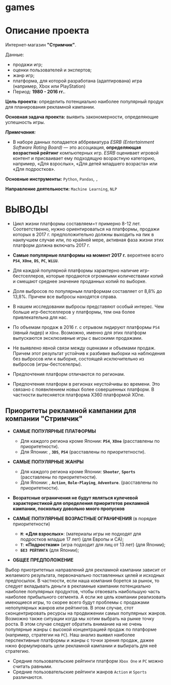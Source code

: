 # games

# Описание проекта

Интернет-магазин **"Стримчик"**.

Данные:
* продажи игр;
* оценки пользователей и экспертов;
* жанр игр;
* платформа, для которой разработана (адаптирована) игра (например, Xbox или PlayStation)
* Период: **1980 - 2016 гг.**.

**Цель проекта:** определить потенциально наиболее популярный продук для планирования рекламной кампании.

**Основная задача проекта:** выявить закономерности, определяющие успешность игры.

***Примечания:***
* В наборе данных попадается аббревиатура *ESRB (Entertainment Software Rating Board)* — это ассоциация, **определяющая возрастной рейтинг** компьютерных игр. *ESRB* оценивает игровой контент и присваивает ему подходящую возрастную категорию, например, «Для взрослых», «Для детей младшего возраста» или «Для подростков».

**Основные инструменты:** `Python`, `Pandas`, ``, ``

**Направление деятельности:** `Machine Learning`, `NLP`

# ВЫВОДЫ

* Цикл жизни платформы составляем=т примерно 8-12 лет. Соответственно, нужно ориентироваться на платформы, продажи которых в 2017 г. предположительно должны выходить на пик в наилучшем случае или, по крайней мере, активная фаза жизни этих платформ должна включать 2017 г.

* **Самые популярные платформы на момент 2017 г.** вероятнее всего **`PS4`**, **`XOne`**, **`DS`**, **`PC`**, **`WiiU`**.

* Для каждой популярной платформы характерно наличие игр-бестселлеров, которые продаются огромными количествами копий и смещают среднее значение проданных копий по выборке.

* Доля выбросов по популярным платформам составляет от 8,8% до 13,8%. Причем все выбросы находятся справа.

* В нашем исследовании выбросы представяют особый интерес. Чем больше игр-бестселлеров у платформы, тем она более привлекательна для нас.

* По объемам продаж в 2016 г. с отрывом лидируют платформы `PS4` (явный лидер) и `XOne`. Возможно, именно для этих платформ выпускаются эксклюзивные игры с высокими продажами.

* Не выявлено явной связи между оценками и объемами продаж. Причем этот результат устойчив к разбивке выборки на наблюдения без выбросов или к выборке, состоящей исключительно из выбросов (игры-бестселелры).

* Предпочтения платформ отличаются по регионам.

* Предпочтения платформ в регионах неустойчивы во времени. Это связано с появнлением новых более совершенных платформ. В частности вытесняется платформа X360 платформой XOne.

## Приоритеты рекламной кампании для компании "Стримчик"

* **САМЫЕ ПОПУЛЯРНЫЕ ПЛАТФОРМЫ**
    - Для каждого региона кроме Японии: **`PS4`**, **`XOne`** (расставлены по приоритетности).
    - Для Японии: , **`3DS`**, **`PS4`** (расставлены по приоритетности).
    

* **САМЫЕ ПОПУЛЯРНЫЕ ЖАНРЫ** 
    - Для каждого региона кроме Японии: **`Shooter`**, **`Sports`** (расставлены по приоритетности).
    - Для Японии: , **`Action`**, **`Role-Playing`**, **`Adventure`**. (расставлены по приоритетности).
    
 
* **Возратсные ограничения не будут являться кулечевой характеристикой для определения приоритетов рекламной кампании, поскольку довольно много пропусков**

* **САМЫЕ ПОПУЛЯРНЫЕ ВОЗРАСТНЫЕ ОГРАНИЧЕНИЯ** (в порядке приоритетности)
    - **`M`**: **«Для взрослых»**: (материалы игры не подходят для подростков младше 17 лет) (для Европы и СА);
    - **`T`**: **«Подросткам»** (игра подходит для лиц от 13 лет) (для Японии); 
    - **`БЕЗ РЕЙТИНГА`** (для Японии);
    
    
* **ОБЩЕЕ ПРЕДПОЛОЖЕНИЕ**

Выбор приотритетных направлений для рекламной кампании зависит от желаемого результата, первоначально поставленных целей и исходных предпосылок. В частности, если наша компания борется за рынок, то следует вкладывать деньги в рекламные кампании потенциально наиболее популярных продуктов, чтобы отвоевать наибольшую часть наиболее прибыльного сегмента. А если же цель компании реализовать имеющиеся игры, то скорее всего будут проблемы с продажами непопулярных жанров или рейтингов. В этом случае, стот сконцентрировать ресурсы на продвижении самых популярных жанров. Возможно также ситуации когда мы хотим выбрать на рынке точку роста. В этом случае следует обратить внимание на не очень популярные жанры с высокой концентрацией продаж по платформе (например, стратегии на `PC`). Наш анализ выявил наиболее перспективные платформы и жанры с точки зрения продаж, дажее нжно формулировать цели рекламной кампании и выбирать для неё стратегию.

* Средние пользовательские рейтинги платформ `Xbox One` и `PC` можно считать равными.
* Средние пользовательские рейтинги жанров `Action`  и `Sports` различаются.
